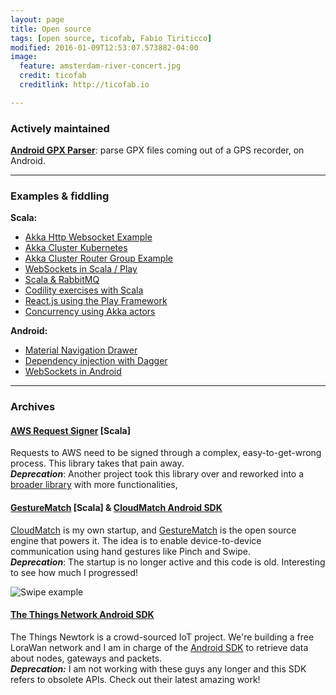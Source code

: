 ```yaml
---
layout: page
title: Open source
tags: [open source, ticofab, Fabio Tiriticco]
modified: 2016-01-09T12:53:07.573882-04:00
image:
  feature: amsterdam-river-concert.jpg
  credit: ticofab
  creditlink: http://ticofab.io

---
```


### Actively maintained

**[Android GPX Parser](https://github.com/ticofab/android-gpx-parser)**: parse GPX files coming out of a GPS recorder, on Android.

---

### Examples & fiddling

**Scala:**

* [Akka Http Websocket Example](https://github.com/ticofab/akka-http-websocket-example)
* [Akka Cluster Kubernetes](https://github.com/ticofab/akka-cluster-kubernetes)
* [Akka Cluster Router Group Example](https://github.com/ticofab/akka-cluster-router-group-example)
* [WebSockets in Scala / Play](https://github.com/ticofab/simple-play-websocket-server)
* [Scala & RabbitMQ](https://github.com/ticofab/Scala-RabbitMQ-Example)
* [Codility exercises with Scala](https://github.com/ticofab/codility-scala-lessons)
* [React.js using the Play Framework](https://github.com/ticofab/play-scala-webjars-react)
* [Concurrency using Akka actors](https://github.com/ticofab/play-scala-akka-example)

**Android:**

* [Material Navigation Drawer](https://github.com/ticofab/MaterialNavigationDrawer)
* [Dependency injection with Dagger](https://github.com/ticofab/DaggerExperimentAndroid)
* [WebSockets in Android](https://github.com/ticofab/android-simple-websocket-client)

---

### Archives

#### [AWS Request Signer](https://github.com/ticofab/aws-request-signer) [Scala]

Requests to AWS need to be signed through a complex, easy-to-get-wrong process. This library takes that pain away.  
***Deprecation***: Another project took this library over and reworked into a [broader library](https://github.com/aws4s/aws4s)
with more functionalities,   

#### [GestureMatch](https://github.com/ticofab/gesturematch) [Scala] & [CloudMatch Android SDK](https://github.com/ticofab/cloudmatch_android_sdk)

[CloudMatch](http://cloudmatch.github.com) is my own startup, and [GestureMatch](https://github.com/ticofab/gesturematch) is the
open source engine that powers it. The idea is to enable device-to-device communication using hand gestures like Pinch and Swipe.  
***Deprecation***: The startup is no longer active and this code is old. Interesting to see how much I progressed!

![Swipe example]({{site.url}}/assets/swipe.png)

#### [The Things Network Android SDK](https://github.com/TheThingsNetwork/android-sdk)

The Things Newtork is a crowd-sourced IoT project. We're building a free LoraWan network and I am in charge of the
[Android SDK](https://github.com/TheThingsNetwork/android-sdk) to retrieve data about nodes, gateways and packets.  
***Deprecation:*** I am not working with these guys any longer and this SDK refers to obsolete APIs. Check out their latest
amazing work!



